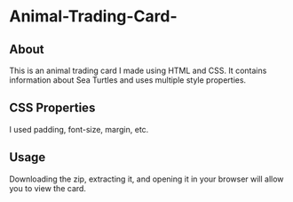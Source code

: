 # Animal-Trading-Card-

<h2>About</h2>
<p>This is an animal trading card I made using HTML and CSS. It contains information about Sea Turtles and uses multiple style properties.</p>

<h2>CSS Properties</h2>
<p>I used padding, font-size, margin, etc.</p>

<h2>Usage</h2>
<p>Downloading the zip, extracting it, and opening it in your browser will allow you to view the card.</p>
